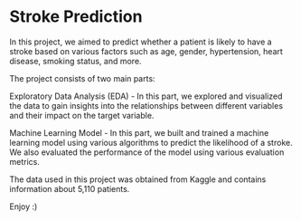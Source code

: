 # Stroke Prediction

In this project, we aimed to predict whether a patient is likely to have a stroke based on various factors such as age, gender, hypertension, heart disease, smoking status, and more.

The project consists of two main parts:

Exploratory Data Analysis (EDA) - In this part, we explored and visualized the data to gain insights into the relationships between different variables and their impact on the target variable.

Machine Learning Model - In this part, we built and trained a machine learning model using various algorithms to predict the likelihood of a stroke. We also evaluated the performance of the model using various evaluation metrics.

The data used in this project was obtained from Kaggle and contains information about 5,110 patients.

Enjoy :)

